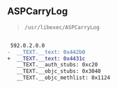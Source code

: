 ## ASPCarryLog

> `/usr/libexec/ASPCarryLog`

```diff

 592.0.2.0.0
-  __TEXT.__text: 0x442b0
+  __TEXT.__text: 0x4431c
   __TEXT.__auth_stubs: 0xc20
   __TEXT.__objc_stubs: 0x3040
   __TEXT.__objc_methlist: 0x1124

```
